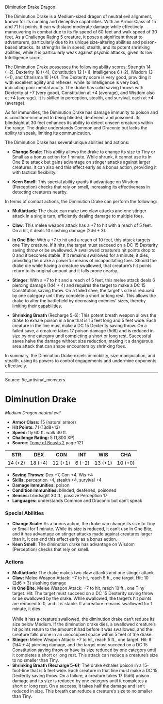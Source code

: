 <MonsterName/>Diminution Drake</MonsterName>
<CreatureType/>Dragon</CreatureType>

<summary>The Diminution Drake is a Medium-sized dragon of neutral evil alignment, known for its cunning and deceptive capabilities. With an Armor Class of 15 and 71 hit points, it can withstand moderate damage while effectively maneuvering in combat due to its fly speed of 60 feet and walk speed of 30 feet. As a Challenge Rating 5 creature, it poses a significant threat to adventurers, particularly due to its unique size-altering abilities and poison-based attacks. Its strengths lie in speed, stealth, and its potent shrinking abilities, while it is particularly weak against psychic attacks, given its low Intelligence score. </summary>

<detail>

The Diminution Drake possesses the following ability scores: Strength 14 (+2), Dexterity 18 (+4), Constitution 12 (+1), Intelligence 6 (-2), Wisdom 13 (+1), and Charisma 10 (+0). The Dexterity score is very good, providing it with excellent agility and reflexes, while its Intelligence is very bad, indicating poor mental acuity. The drake has solid saving throws with Dexterity at +7 (very good), Constitution at +4 (average), and Wisdom also at +4 (average). It is skilled in perception, stealth, and survival, each at +4 (average).

As for immunities, the Diminution Drake has damage immunity to poison and is condition-immuned to being blinded, deafened, and poisoned. Its blindsight at 30 feet enhances its ability to detect unseen creatures within the range. The drake understands Common and Draconic but lacks the ability to speak, limiting its communication. 

The Diminution Drake has several unique abilities and actions:
- **Change Scale**: This ability allows the drake to change its size to Tiny or Small as a bonus action for 1 minute. While shrunk, it cannot use its In One Bite attack but gains advantage on stinger attacks against larger creatures. It can also end this effect early as a bonus action, providing it with tactical flexibility.
  
- **Keen Smell**: This special ability grants it advantage on Wisdom (Perception) checks that rely on smell, increasing its effectiveness in detecting creatures nearby.

In terms of combat actions, the Diminution Drake can perform the following:
- **Multiattack**: The drake can make two claw attacks and one stinger attack in a single turn, efficiently dealing damage to multiple foes.
  
- **Claw**: This melee weapon attack has a +7 to hit with a reach of 5 feet. On a hit, it deals 10 slashing damage (2d6 + 3).

- **In One Bite**: With a +7 to hit and a reach of 10 feet, this attack targets one Tiny creature. If it hits, the target must succeed on a DC 15 Dexterity saving throw or be swallowed. A swallowed creature’s hit points drop to 0 and it becomes stable. If it remains swallowed for a minute, it dies, providing the drake a powerful means of incapacitating foes. Should the drake die while having a creature swallowed, that creature’s hit points return to its original amount and it falls prone nearby.

- **Stinger**: With a +7 to hit and a reach of 5 feet, this melee attack deals 6 piercing damage (1d4 + 4) and requires the target to make a DC 15 Constitution saving throw. On a failed save, the target's size is reduced by one category until they complete a short or long rest. This allows the drake to alter the battlefield by decreasing enemies' sizes, thereby limiting their capabilities.

- **Shrinking Breath** (Recharge 5-6): This potent breath weapon allows the drake to exhale poison in a line that is 15 feet long and 5 feet wide. Each creature in the line must make a DC 15 Dexterity saving throw. On a failed save, a creature takes 17 poison damage (5d6) and is reduced in size by one category until completing a short or long rest. Successful saves halve the damage without size reduction, making it a dangerous area attack that can shape encounters by shrinking foes.

In summary, the Diminution Drake excels in mobility, size manipulation, and stealth, using its powers to control engagements and undermine opponents effectively.</detail>



---

Source: 5e_artisinal_monsters

# Diminution Drake

*Medium* *Dragon* *neutral evil*

- **Armor Class:** 15 (natural armor)
- **Hit Points:** 71 (13d8+13)
- **Speed:** fly 60 ft. walk 30 ft.
- **Challenge Rating:** 5 (1,800 XP)
- **Source:** [Tome of Beasts 2](https://koboldpress.com/kpstore/product/tome-of-beasts-2-for-5th-edition) page 121

| STR | DEX | CON | INT | WIS | CHA |
| --- | --- | --- | --- | --- | --- |
| 14 (+2) | 18 (+4) | 12 (+1) | 6 (-2) | 13 (+1) | 10 (+0) |

- **Saving Throws**: Dex +7, Con +4, Wis +4
- **Skills:** perception +4, stealth +4, survival +4
- **Damage Immunities:** poison
- **Condition Immunities:** blinded, deafened, poisoned
- **Senses:** blindsight 30 ft., passive Perception 17
- **Languages:** understands Common and Draconic but can’t speak

### Special Abilities

- **Change Scale:** As a bonus action, the drake can change its size to Tiny or Small for 1 minute. While its size is reduced, it can’t use In One Bite, and it has advantage on stinger attacks made against creatures larger than it. It can end this effect early as a bonus action.
- **Keen Smell:** The diminution drake has advantage on Wisdom (Perception) checks that rely on smell.

### Actions

- **Multiattack:** The drake makes two claw attacks and one stinger attack.
- **Claw:** Melee Weapon Attack: +7 to hit, reach 5 ft., one target. Hit: 10 (2d6 + 3) slashing damage
- **In One Bite:** Melee Weapon Attack: +7 to hit, reach 10 ft., one Tiny target. Hit: The target must succeed on a DC 15 Dexterity saving throw or be swallowed by the drake. While swallowed, the target’s hit points are reduced to 0, and it is stable. If a creature remains swallowed for 1 minute, it dies.<br><br>While it has a creature swallowed, the diminution drake can’t reduce its size below Medium. If the diminution drake dies, a swallowed creature’s hit points return to the amount it had before it was swallowed, and the creature falls prone in an unoccupied space within 5 feet of the drake.
- **Stinger:** Melee Weapon Attack: +7 to hit, reach 5 ft., one target. Hit: 6 (1d4 + 4) piercing damage, and the target must succeed on a DC 15 Constitution saving throw or have its size reduced by one category until it completes a short or long rest. This attack can reduce a creature’s size to no smaller than Tiny.
- **Shrinking Breath (Recharge 5-6):** The drake exhales poison in a 15-foot-line that is 5 feet wide. Each creature in that line must make a DC 15 Dexterity saving throw. On a failure, a creature takes 17 (5d6) poison damage and its size is reduced by one category until it completes a short or long rest. On a success, it takes half the damage and isn’t reduced in size. This breath can reduce a creature’s size to no smaller than Tiny.




